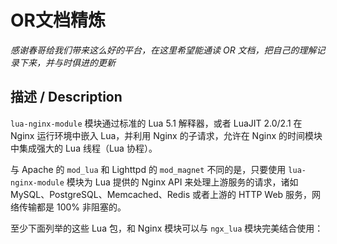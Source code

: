 # OR文档精炼

*感谢春哥给我们带来这么好的平台，在这里希望能通读 OR 文档，把自己的理解记录下来，并与时俱进的更新*

## 描述 / Description

`lua-nginx-module` 模块通过标准的 Lua 5.1 解释器，或者 LuaJIT 2.0/2.1 在 Nginx 运行环境中嵌入 Lua，并利用 Nginx 的子请求，允许在 Nginx 的时间模块中集成强大的 Lua 线程（Lua 协程）。

与 Apache 的 `mod_lua` 和 Lighttpd 的 `mod_magnet` 不同的是，只要使用 `lua-nginx-module` 模块为 Lua 提供的 Nginx API 来处理上游服务的请求，诸如 MySQL、PostgreSQL、Memcached、Redis 或者上游的 HTTP Web 服务，网络传输都是 100% 非阻塞的。

至少下面列举的这些 Lua 包，和 Nginx 模块可以与 `ngx_lua` 模块完美结合使用：

